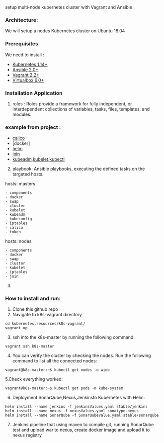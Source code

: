 <!-- ABOUT THE PROJECT -->

setup multi-node kubernetes cluster with Vagrant and Ansible

### Architecture:
We will setup a nodes Kubernetes cluster on Ubuntu 18.04
### Prerequisites
We need to install :

- [Kubernetes 1.14+](https://github.com/kubernetes/kubernetes/)
- [Ansible 2.0+](https://github.com/ansible/ansible/)
- [Vagrant 2.2+](https://github.com/hashicorp/vagrant/)
- [Virtualbox 6.0+](https://www.virtualbox.org/wiki/Downloads)

### Installation Application
1. roles : Roles provide a framework for fully independent, or interdependent collections of variables, tasks, files, templates, and modules.

### example from project :

- [calico](https://docs.projectcalico.org/v3.10/introduction/)
- [docker]
- [helm](https://helm.sh/)
- [join](https://kubernetes.io/docs/reference/setup-tools/kubeadm/kubeadm-join/)
- [kubeadm,kubelet,kubectl](https://kubernetes.io/docs/tasks/tools/)


2. playbook:  Ansible playbooks, executing the defined tasks on the targeted hosts.
 
 hosts: masters
 
    - components
    - docker
    - swap
    - cluster
    - kubelet
    - kubeadm
    - kubeconfig
    - iptables
    - calico
    - token

hosts: nodes

    - components
    - docker
    - swap
    - cluster
    - kubelet
    - iptables
    - join
3.

### How to install and run:

1. Clone this github repo
2. Navigate to k8s-vagrant directory 
```
cd kubernetes.resources/k8s-vagrant/
vagrant up
```
3. ssh into the k8s-master by running the following command:
```
vagrant ssh k8s-master
```
4. You can verify the cluster by checking the nodes. Run the following command to list all the connected nodes:
```
vagrant@k8s-master:~$ kubectl get nodes -o wide
```
5.Check everything worked:
```
vagrant@k8s-master:~$ kubectl get pods -n kube-system
```
6. Deployment SonarQube,Nexus,Jenkinsto Kubernetes with Helm:
```
helm install --name jenkins -f jenkinsValues.yaml stable/jenkins
helm install --name nexus -f nexusValues.yaml sonatype-nexus
helm install --name SonarQube -f SonarQubeValue.yaml stable/sonarqube
```
7. Jenkins pipeline that using maven to compile git, running SonarQube test and upload war to nexus, create docker image and upload it to nexus registry




